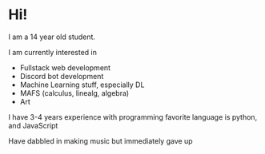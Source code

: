 # Hi!

I am a 14 year old student.

I am currently interested in
- Fullstack web development
- Discord bot development
- Machine Learning stuff, especially DL
- MAFS (calculus, linealg, algebra)
- Art

I have 3-4 years experience with programming
favorite language is python, and JavaScript

Have dabbled in making music but immediately gave up




